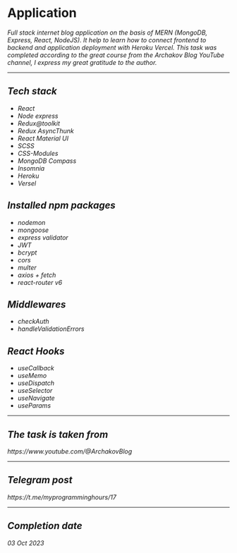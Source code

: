 <h1>Application</h1>
<p>
    <i>Full stack internet blog application on the basis of MERN (MongoDB, Express, React, NodeJS). It help to learn how to connect frontend to backend and application deployment with Heroku Vercel. This task was completed according to the great course from the Archakov Blog YouTube channel, I express my great gratitude to the author.
<hr>
<div>
    <h2>Tech stack</h2>
            <ul>
                <li><i>React</i></li>
                <li><i>Node express</i></li>
                <li><i>Redux@toolkit</i></li>
                <li><i>Redux AsyncThunk</i></li>
                <li><i>React Material UI</i></li>
                <li><i>SCSS</i></li>
                <li><i>CSS-Modules</i></li>
                <li><i>MongoDB Compass</i></li>
                <li><i>Insomnia</i></li>
                <li><i>Heroku</i></li>
                <li><i>Versel</i></li>
            </ul>
            <h2>Installed npm packages</h2>
            <ul>
                <li><i>nodemon</i></li>
                <li><i>mongoose</i></li>
                <li><i>express validator</i></li>
                <li><i>JWT</i></li>
                <li><i>bcrypt</i></li>
                <li><i>cors</i></li>
                <li><i>multer</i></li>
                <li><i>axios + fetch</i></li>
                <li><i>react-router v6</i></li>
            </ul>
             <h2>Middlewares</h2>
            <ul>
                <li><i>checkAuth</i></li>
                <li><i>handleValidationErrors</i></li>
            </ul>
            <h2>React Hooks</h2>
                <ul>
                  <li><i>useCallback</i></li>
                  <li><i>useMemo</i></li>
                  <li><i>useDispatch</i></li>
                  <li><i>useSelector</i></li>
                  <li><i>useNavigate</i></li>
                  <li><i>useParams</i></li>
                </ul>
            <hr>
            <h2>The task is taken from</h2>
            https://www.youtube.com/@ArchakovBlog
            <hr>
            <h2>Telegram post</h2>
            https://t.me/myprogramminghours/17
</div>
      <hr>
      <h2>Completion date</h2>
      <i>03 Oct 2023</i>
</div>
